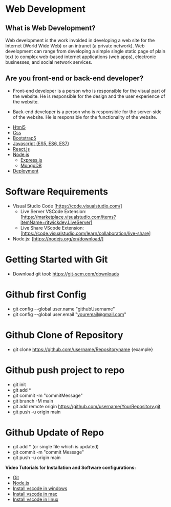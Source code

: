 # Web Development

## What is Web Development?
Web development is the work involded in developing a web site for the Internet (World Wide Web) or an intranet (a private network). Web development can range from developing a simple single static page of plain text to complex web-based internet applications (web apps), electronic businesses, and social network services.

## Are you front-end or back-end developer?
* Front-end developer is a person who is responsible for the visual part of the website. He is responsible for the design and the user experience of the website.

* Back-end developer is a person who is responsible for the server-side of the website. He is responsible for the functionality of the website.

- [Html5](Basics/README.md)
- [Css](/Basics/README.md)
- [Bootstrap5](/Basics/README.md)
- [Javascript (ES5, ES6, ES7)](/Basics/README.md)
- [React.js](/Reactjs/README.md)
- [Node.js](Nodejs/README.md)
	- [Express.js](Nodejs/README.md)
    - [MongoDB](Database/README.md)
- [Deployment](Deployment/README.md)

# Software Requirements

- Visual Studio Code [https://code.visualstudio.com/]
	-  Live Server VSCode Extension: [https://marketplace.visualstudio.com/items?itemName=ritwickdey.LiveServer]
	-  Live Share VScode Extension: [https://code.visualstudio.com/learn/collaboration/live-share]
- Node.js: [https://nodejs.org/en/download/]
  
# Getting Started with Git
* Download git tool: https://git-scm.com/downloads

# Github first Config
* git config --global user.name "githubUsername"
* git config --global user.email "youremail@gmail.com"

# Github Clone of Repository
* git clone https://github.com/username/Repositoryname {example}

# Github push project to repo
* git init
* git add *
* git commit -m "commitMessage"
* git branch -M main
* git add remote origin https://github.com/username/YourRepository.git
* git push -u origin main
 
# Github Update of Repo
* git add * (or single file which is updated)
* git commit -m "commit Message"
* git push -u origin main

**Video Tutorials for Installation and Software configurations:**
- [Git](https://www.youtube.com/watch?v=SWYqp7iY_Tc)
- [Node.js](https://www.youtube.com/watch?v=U8XF6AFGqlc)
- [Install vscode in windows](https://www.youtube.com/watch?v=JPZsB_6yHVo)
- [Install vscode in mac](https://www.youtube.com/watch?v=0y1sYvVWd7Y)
- [Install vscode in linux](https://www.youtube.com/watch?v=0y1sYvVWd7Y)